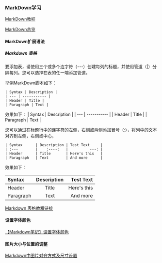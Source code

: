 ### MarkDown学习

[MarkDown教程](https://markdown.com.cn/)

[MarkDown总览](https://markdown.com.cn/cheat-sheet.html#%E6%80%BB%E8%A7%88)

#### MarkDown扩展语法

##### Markdown 表格

要添加表，请使用三个或多个连字符（---）创建每列的标题，并使用管道（|）分隔每列。您可以选择在表的任一端添加管道。

举例MarkDown脚本如下：
~~~
| Syntax | Description |
| --- | ----------- |
| Header | Title |
| Paragraph | Text |
~~~
效果如下：
| Syntax | Description |
| --- | ----------- |
| Header | Title |
| Paragraph | Text |


您可以通过在标题行中的连字符的左侧，右侧或两侧添加冒号（:），将列中的文本对齐到左侧，右侧或中心。

~~~
| Syntax      | Description | Test Text     |
| :---        |    :----:   |          ---: |
| Header      | Title       | Here's this   |
| Paragraph   | Text        | And more      |
~~~

效果如下：

| Syntax      | Description | Test Text     |
| :---        |    :----:   |          ---: |
| Header      | Title       | Here's this   |
| Paragraph   | Text        | And more      |

[Markdown 表格教程链接](https://markdown.com.cn/extended-syntax/tables.html)


#### 设置字体颜色

[【Markdown笔记】设置字体颜色](https://blog.csdn.net/u012028275/article/details/115445362)

#### 图片大小与位置的调整

[Markdown中图片对齐方式及尺寸设置](https://blog.csdn.net/tugepaopaoo/article/details/130196496)


